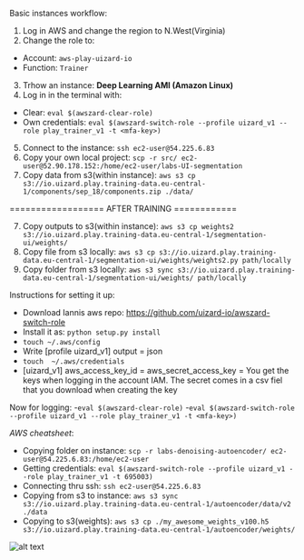 
Basic instances workflow:

1. Log in AWS and change the region to N.West(Virginia)
2. Change the role to:
  - Account: `aws-play-uizard-io`
  - Function: `Trainer`
3. Trhow an instance: **Deep Learning AMI (Amazon Linux)**
4. Log in in the terminal with:
  - Clear:  `eval $(awszard-clear-role)`
  - Own credentials: `eval $(awszard-switch-role --profile uizard_v1 --role play_trainer_v1 -t <mfa-key>)`
5. Connect to the instance: `ssh ec2-user@54.225.6.83`
6. Copy your own local project: `scp -r src/ ec2-user@52.90.178.152:/home/ec2-user/labs-UI-segmentation`
7. Copy data from s3(within instance): `aws s3 cp s3://io.uizard.play.training-data.eu-central-1/components/sep_18/components.zip ./data/`

================== AFTER TRAINING ============

7. Copy outputs to s3(within instance): `aws s3 cp weights2 s3://io.uizard.play.training-data.eu-central-1/segmentation-ui/weights/`
8. Copy file from s3 locally: `aws s3 cp s3://io.uizard.play.training-data.eu-central-1/segmentation-ui/weights/weights2.py path/locally`
9. Copy folder from s3 locally: `aws s3 sync s3://io.uizard.play.training-data.eu-central-1/segmentation-ui/weights/ path/locally`



Instructions for setting it up:
- Download Iannis aws repo: https://github.com/uizard-io/awszard-switch-role
- Install it as: `python setup.py install`
- `touch ~/.aws/config`
- Write  [profile uizard_v1] output = json
- `touch  ~/.aws/credentials`
- [uizard_v1] aws_access_key_id =  aws_secret_access_key = 
You get the keys when logging in the account IAM. The secret comes in a csv fiel that you download when creating the key

Now for logging:
-`eval $(awszard-clear-role)`
-`eval $(awszard-switch-role --profile uizard_v1 --role play_trainer_v1 -t <mfa-key>)` 


*AWS cheatsheet*:
- Copying folder on instance: `scp -r labs-denoising-autoencoder/ ec2-user@54.225.6.83:/home/ec2-user`
- Getting credentials: `eval $(awszard-switch-role --profile uizard_v1 --role play_trainer_v1 -t 695003)`
- Connecting thru ssh: `ssh ec2-user@54.225.6.83`
- Copying from s3 to instance: `aws s3 sync s3://io.uizard.play.training-data.eu-central-1/autoencoder/data/v2 ./data`
- Copying to s3(weights): `aws s3 cp ./my_awesome_weights_v100.h5 s3://io.uizard.play.training-data.eu-central-1/autoencoder/weights/`

![alt text](https://github.com/artuntun/nerdy_resources/blob/master/images/aws_logging.png "Logo Title Text 1")
